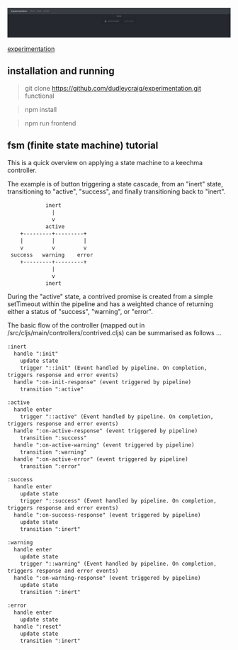![dynamic screenshot](https://raw.githubusercontent.com/dudleycraig/keechma-webgl-experimentation/master/public/images/contrived-status.screenshot.gif)

[experimentation](http://functional.org.za/keechma-webgl-experimentation)

## installation and running

> git clone https://github.com/dudleycraig/experimentation.git functional 

> npm install

> npm run frontend

## fsm (finite state machine) tutorial 

This is a quick overview on applying a state machine to a keechma controller.

The example is of button triggering a state cascade, from an "inert" state, transitioning to "active", "success", and finally transitioning back to "inert".
```
            inert
              |
              v
            active
    +---------+---------+
    |         |         |
    v         v         v
 success   warning    error
    +---------+---------+
              |
              v
            inert
```

During the "active" state, a contrived promise is created from a simple setTimeout within the pipeline and has a weighted chance of returning either a status of "success", "warning", or "error".  

The basic flow of the controller (mapped out in /src/cljs/main/controllers/contrived.cljs) can be summarised as follows ...
```
:inert
  handle ":init"
    update state
    trigger "::init" (Event handled by pipeline. On completion, triggers response and error events)
  handle ":on-init-response" (event triggered by pipeline)
    transition ":active"
```
```
:active
  handle enter
    trigger "::active" (Event handled by pipeline. On completion, triggers response and error events)
  handle ":on-active-response" (event triggered by pipeline)
    transition ":success"
  handle ":on-active-warning" (event triggered by pipeline)
    transition ":warning"
  handle ":on-active-error" (event triggered by pipeline)
    transition ":error"
```
```
:success
  handle enter
    update state
    trigger "::success" (Event handled by pipeline. On completion, triggers response and error events)
  handle ":on-success-response" (event triggered by pipeline)
    update state
    transition ":inert"
```
```
:warning
  handle enter
    update state
    trigger "::warning" (Event handled by pipeline. On completion, triggers response and error events)
  handle ":on-warning-response" (event triggered by pipeline)
    update state
    transition ":inert"
```
```
:error
  handle enter
    update state
  handle ":reset"
    update state
    transition ":inert"
```

  





